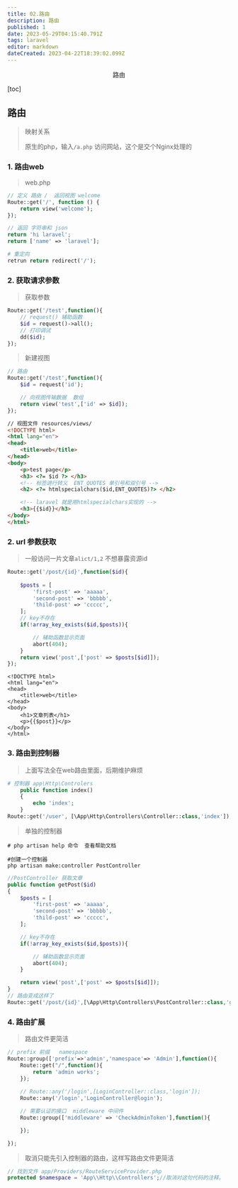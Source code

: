 ```yaml
---
title: 02.路由
description: 路由
published: 1
date: 2023-05-29T04:15:40.791Z
tags: laravel
editor: markdown
dateCreated: 2023-04-22T18:39:02.099Z
---
```


<center>路由</center>



[toc]





## 路由

> 映射关系
>
> 原生的php，输入`/a.php` 访问网站，这个是交个Nginx处理的



### 1. 路由web

> web.php

```php
// 定义 路由 /  返回视图 welcome
Route::get('/', function () {
    return view('welcome');
});

// 返回 字符串和 json   
return 'hi laravel';
return ['name' => 'laravel'];

# 重定向 
retrun return redirect('/');
```





### 2. 获取请求参数

> 获取参数

```php
Route::get('/test',function(){
    // request() 辅助函数 
    $id = request()->all();
    // 打印调试
    dd($id);
});
```

> 新建视图

```php
// 路由
Route::get('/test',function(){
    $id = request('id');

    // 向视图传输数据  数组
    return view('test',['id' => $id]);
});
```

```html
// 视图文件 resources/views/ 
<!DOCTYPE html>
<html lang="en">
<head>
    <title>web</title>
</head>
<body>
    <p>test page</p>
    <h3> <?= $id ?> </h3>
    <!-- 标签进行转义  ENT_QUOTES 单引号和双引号 -->
    <h2> <?= htmlspecialchars($id,ENT_QUOTES)?> </h2>

    <!-- laravel 就是用htmlspecialchars实现的 -->
    <h3>{{$id}}</h3>
</body>
</html>
```





### 2. url 参数获取

> 一般访问一片文章`alict/1,2` 不想暴露资源id

```php
Route::get('/post/{id}',function($id){
    
    $posts = [
        'first-post' => 'aaaaa',
        'second-post' => 'bbbbb',
        'thild-post' => 'ccccc',
    ];
    // key不存在
    if(!array_key_exists($id,$posts)){

        // 辅助函数显示页面
        abort(404);
    }
    return view('post',['post' => $posts[$id]]);
});
```

```php+HTML
<!DOCTYPE html>
<html lang="en">
<head>
    <title>web</title>
</head>
<body>
    <h1>文章列表</h1>
    <p>{{$post}}</p>
</body>
</html>
```



### 3. 路由到控制器

> 上面写法全在web路由里面，后期维护麻烦

```php
# 控制器 app\Http\Controlers
    public function index()
    {
        echo 'index';
    }
Route::get('/user', [\App\Http\Controllers\Controller::class,'index']);
```

> 单独的控制器

```shell
# php artisan help 命令  查看帮助文档

#创建一个控制器
php artisan make:controller PostController
```

```php
//PostController 获取文章
public function getPost($id)
{
    $posts = [
        'first-post' => 'aaaaa',
        'second-post' => 'bbbbb',
        'thild-post' => 'ccccc',
    ];

    // key不存在
    if(!array_key_exists($id,$posts)){

        // 辅助函数显示页面
        abort(404);
    }

    return view('post',['post' => $posts[$id]]);
}
// 路由变成这样了
Route::get('/post/{id}',[\App\Http\Controllers\PostController::class,'getPost']);
```



### 4. 路由扩展

> 路由文件更简洁

```php
// prefix 前缀   namespace 
Route::group(['prefix'=>'admin','namespace'=> 'Admin'],function(){
    Route::get("/",function(){
        return 'admin works';
    });
    
    // Route::any('/login',[LoginController::class,'login']);
    Route::any('/login','LoginController@login');

    // 需要认证的接口  middleware 中间件
    Route::group(['middleware' => 'CheckAdminToken'],function(){

    });

});
```

> 取消只能先引入控制器的路由，这样写路由文件更简洁

```php
// 找到文件 app/Providers/RouteServiceProvider.php
protected $namespace = 'App\\Http\\Controllers';//取消对这句代码的注释。
```

